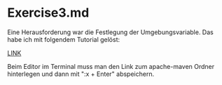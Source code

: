 # Exercise3.md

Eine Herausforderung war die Festlegung der Umgebungsvariable. Das habe ich mit folgendem Tutorial gelöst:

[LINK](https://programmerwiki.com/article/79201050271/)

Beim Editor im Terminal muss man den Link zum apache-maven Ordner hinterlegen und dann mit ":x + Enter" abspeichern.